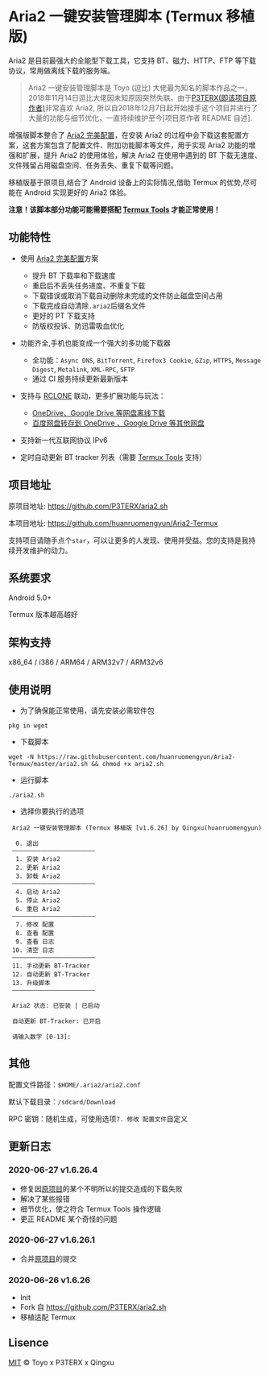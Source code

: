 # Aria2 一键安装管理脚本 (Termux 移植版)

Aria2 是目前最强大的全能型下载工具，它支持 BT、磁力、HTTP、FTP 等下载协议，常用做离线下载的服务端。

> Aria2 一键安装管理脚本是 Toyo (逗比) 大佬最为知名的脚本作品之一，2018年11月14日逗比大佬因未知原因突然失联。由于[P3TERX(即该项目原作者)](https://github.com/P3TERX)非常喜欢 Aria2, 所以自2018年12月7日起开始接手这个项目并进行了大量的功能与细节优化，一直持续维护至今[项目原作者 README 自述].

增强版脚本整合了 [Aria2 完美配置](https://github.com/P3TERX/aria2.conf)，在安装 Aria2 的过程中会下载这套配置方案，这套方案包含了配置文件、附加功能脚本等文件，用于实现 Aria2 功能的增强和扩展，提升 Aria2 的使用体验，解决 Aria2 在使用中遇到的 BT 下载无速度、文件残留占用磁盘空间、任务丢失、重复下载等问题。

移植版基于原项目,结合了 Android 设备上的实际情况,借助 Termux 的优势,尽可能在 Android 实现更好的 Aria2 体验。

**注意！该脚本部分功能可能需要搭配 [Termux Tools](https://github.com/huanruomengyun/Termux-Tools) 才能正常使用！**

## 功能特性

- 使用 [Aria2 完美配置](https://github.com/P3TERX/aria2.conf)方案
    - 提升 BT 下载率和下载速度
    - 重启后不丢失任务进度、不重复下载
    - 下载错误或取消下载自动删除未完成的文件防止磁盘空间占用
    - 下载完成自动清除`.aria2`后缀名文件
    - 更好的 PT 下载支持
    - 防版权投诉、防迅雷吸血优化

- 功能齐全,手机也能变成一个强大的多功能下载器
    - 全功能：`Async DNS`, `BitTorrent`, `Firefox3 Cookie`, `GZip`, `HTTPS`, `Message Digest`, `Metalink`, `XML-RPC`, `SFTP`
    - 通过 CI 服务持续更新最新版本

- 支持与 [RCLONE](https://rclone.org/) 联动，更多扩展功能与玩法：
    - [OneDrive、Google Drive 等网盘离线下载](https://p3terx.com/archives/offline-download-of-onedrive-gdrive.html)
    - [百度网盘转存到 OneDrive 、Google Drive 等其他网盘](https://p3terx.com/archives/baidunetdisk-transfer-to-onedrive-and-google-drive.html)

- 支持新一代互联网协议 IPv6
- 定时自动更新 BT tracker 列表（需要 [Termux Tools](https://github.com/huanruomengyun/Termux-Tools) 支持）

## 项目地址
原项目地址: https://github.com/P3TERX/aria2.sh

本项目地址: https://github.com/huanruomengyun/Aria2-Termux

支持项目请随手点个`star`，可以让更多的人发现、使用并受益。您的支持是我持续开发维护的动力。

## 系统要求

Android 5.0+

Termux 版本越高越好

## 架构支持

x86_64 / i386 / ARM64 / ARM32v7 / ARM32v6

## 使用说明

* 为了确保能正常使用，请先安装必需软件包
```
pkg in wget
```

* 下载脚本
```
wget -N https://raw.githubusercontent.com/huanruomengyun/Aria2-Termux/master/aria2.sh && chmod +x aria2.sh
```

* 运行脚本
```
./aria2.sh
```

* 选择你要执行的选项
```
 Aria2 一键安装管理脚本 (Termux 移植版 [v1.6.26] by Qingxu(huanruomengyun)
 
  0. 退出
 ———————————————————————
  1. 安装 Aria2
  2. 更新 Aria2
  3. 卸载 Aria2
 ———————————————————————
  4. 启动 Aria2
  5. 停止 Aria2
  6. 重启 Aria2
 ———————————————————————
  7. 修改 配置
  8. 查看 配置
  9. 查看 日志
 10. 清空 日志
 ———————————————————————
 11. 手动更新 BT-Tracker
 12. 自动更新 BT-Tracker
 13. 升级脚本
 ———————————————————————

 Aria2 状态: 已安装 | 已启动

 自动更新 BT-Tracker: 已开启

 请输入数字 [0-13]:
```

## 其他

配置文件路径：`$HOME/.aria2/aria2.conf`

默认下载目录：`/sdcard/Download`

RPC 密钥：随机生成，可使用选项`7. 修改 配置文件`自定义

## 更新日志

### 2020-06-27 v1.6.26.4

- 修复因[原项目](https://github.com/P3TERX/aria2.sh)的某个不明所以的提交造成的下载失败
- 解决了某些报错
- 细节优化，使之符合 Termux Tools 操作逻辑
- 更正 README 某个奇怪的问题

### 2020-06-27 v1.6.26.1

- 合并[原项目](https://github.com/P3TERX/aria2.sh)的提交

### 2020-06-26 v1.6.26

- Init
- Fork 自 https://github.com/P3TERX/aria2.sh
- 移植适配 Termux

## Lisence
[MIT](https://github.com/huanruomengyun/Aria2-Termux/blob/master/LICENSE) © Toyo x P3TERX x Qingxu
